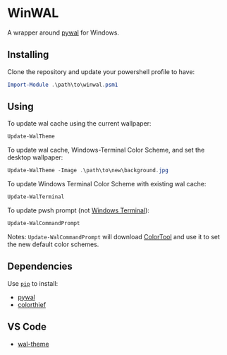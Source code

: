 # WinWAL

A wrapper around [pywal](https://github.com/dylanaraps/pywal) for Windows.

## Installing

Clone the repository and update your powershell profile to have:

```powershell
Import-Module .\path\to\winwal.psm1
```

## Using

To update wal cache using the current wallpaper:
```powershell
Update-WalTheme
```

To update wal cache, Windows-Terminal Color Scheme, and set the desktop wallpaper:
```powershell
Update-WalTheme -Image .\path\to\new\background.jpg
```

To update Windows Terminal Color Scheme with existing wal cache:
```powershell
Update-WalTerminal
```

To update pwsh prompt (not [Windows Terminal](https://docs.microsoft.com/en-us/windows/terminal/)):
```powershell
Update-WalCommandPrompt
```

Notes: `Update-WalCommandPrompt` will download [ColorTool](https://devblogs.microsoft.com/commandline/introducing-the-windows-console-colortool/) and use it to set the new default color schemes.

## Dependencies

Use [`pip`](https://pypi.org/project/pip/) to install:
- [pywal](https://github.com/dylanaraps/pywal)
- [colorthief](https://github.com/fengsp/color-thief-py)

## VS Code
- [wal-theme](https://marketplace.visualstudio.com/items?itemName=dlasagno.wal-theme)